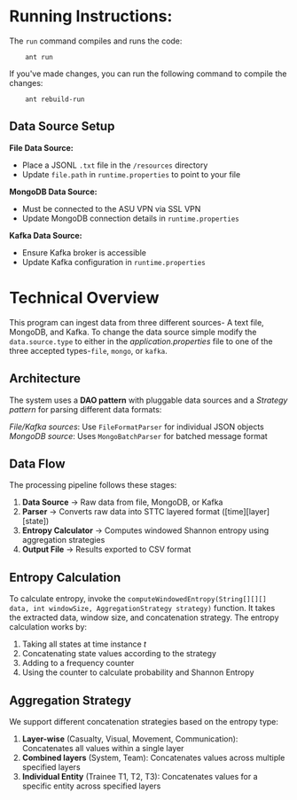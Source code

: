 # Running Instructions:

The `run` command compiles and runs the code:

```
    ant run
```

If you've made changes, you can run the following command to compile the changes:

```
    ant rebuild-run
```
## Data Source Setup

**File Data Source:**

- Place a JSONL `.txt` file in the `/resources` directory
- Update `file.path` in `runtime.properties` to point to your file

**MongoDB Data Source:**

- Must be connected to the ASU VPN via SSL VPN
- Update MongoDB connection details in `runtime.properties`

**Kafka Data Source:**

- Ensure Kafka broker is accessible
- Update Kafka configuration in `runtime.properties`

# Technical Overview

This program can ingest data from three different sources- A text file, MongoDB, and Kafka. To change the data source simple modify the `data.source.type` to either in the *application.properties* file to one of the three accepted types-`file`, `mongo`, or `kafka`.

## Architecture

The system uses a **DAO pattern** with pluggable data sources and a *Strategy pattern* for parsing different data formats:

*File/Kafka sources*: Use `FileFormatParser` for individual JSON objects
*MongoDB source*: Uses `MongoBatchParser` for batched message format

## Data Flow

The processing pipeline follows these stages:

1. **Data Source** → Raw data from file, MongoDB, or Kafka
2. **Parser** → Converts raw data into STTC layered format ([time][layer][state])
3. **Entropy Calculator** → Computes windowed Shannon entropy using aggregation strategies
4. **Output File** → Results exported to CSV format

## Entropy Calculation
To calculate entropy, invoke the `computeWindowedEntropy(String[][][] data, int windowSize, AggregationStrategy strategy)` function. It takes the extracted data, window size, and concatenation strategy. The entropy calculation works by:

1. Taking all states at time instance _t_
2. Concatenating state values according to the strategy
3. Adding to a frequency counter
4. Using the counter to calculate probability and Shannon Entropy

## Aggregation Strategy

We support different concatenation strategies based on the entropy type:

1. **Layer-wise** (Casualty, Visual, Movement, Communication): Concatenates all values within a single layer
2. **Combined layers** (System, Team): Concatenates values across multiple specified layers
3. **Individual Entity** (Trainee T1, T2, T3): Concatenates values for a specific entity across specified layers
